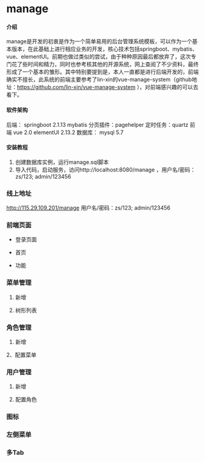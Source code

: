 # manage

#### 介绍
manage是开发的初衷是作为一个简单易用的后台管理系统模板，可以作为一个基本版本，在此基础上进行相应业务的开发，核心技术包括springboot、mybatis、vue、elementUI。前期也做过类似的尝试，由于种种原因最后都放弃了，这次专门花了些时间和精力，同时也参考核其他的开源系统，网上查阅了不少资料，最终形成了一个基本的雏形。其中特别要提到是，本人一直都是进行后端开发的，前端确实不擅长，此系统的前端主要参考了lin-xin的vue-manage-system（github地址：https://github.com/lin-xin/vue-manage-system ），对前端感兴趣的可以去看下。

#### 软件架构
后端：
springboot 2.1.13
mybatis
    分页插件：pagehelper
    定时任务：quartz
前端
vue 2.0
elementUI 2.13.2
数据库：
mysql 5.7


#### 安装教程

1.  创建数据库实例，运行manage.sql脚本
2.  导入代码，启动服务，访问http://localhost:8080/manage ，用户名/密码：zs/123; admin/123456

### 线上地址
http://115.29.109.201/manage   用户名/密码：zs/123; admin/123456

### 前端页面

- 登录页面

- 首页

- 功能

### 菜单管理

1. 新增

2. 树形列表


### 角色管理

1. 新增


2、配置菜单


### 用户管理

1. 新增

2. 配置角色


### 图标

### 左侧菜单

### 多Tab











